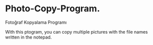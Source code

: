 # Photo-Copy-Program.
Fotoğraf Kopyalama Programı


With this ptogram, you can copy multiple pictures with the file names written in the notepad.
